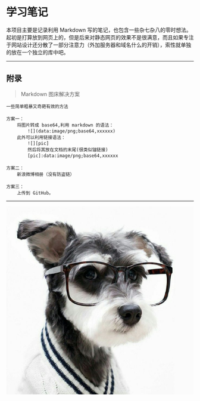 # 学习笔记

本项目主要是记录利用 Markdown 写的笔记，也包含一些杂七杂八的零时想法。起初是打算放到网页上的，但是后来对静态网页的效果不是很满意，而且如果专注于网站设计还分散了一部分注意力（外加服务器和域名什么的开销），索性就单独的放在一个独立的库中吧。

---



## 附录

> Markdown 图床解决方案

    一些简单粗暴又奇葩有效的方法
    
    方案一：
        将图片转成 base64,利用 markdown 的语法：
            ![](data:image/png;base64,xxxxxx)
        此外可以利用链接语法：
            ![][pic]
            然后将其放在文档的末尾(很类似锚链接)
            [pic]:data:image/png;base64,xxxxxx
    
    方案二：
        新浪微博相册（没有防盗链）
    
    方案三：
        上传到 GitHub。

---

![这个图来自于新浪微博](assets/e1b09291jw8f6vitoh23pj213k13kq7c.jpg)